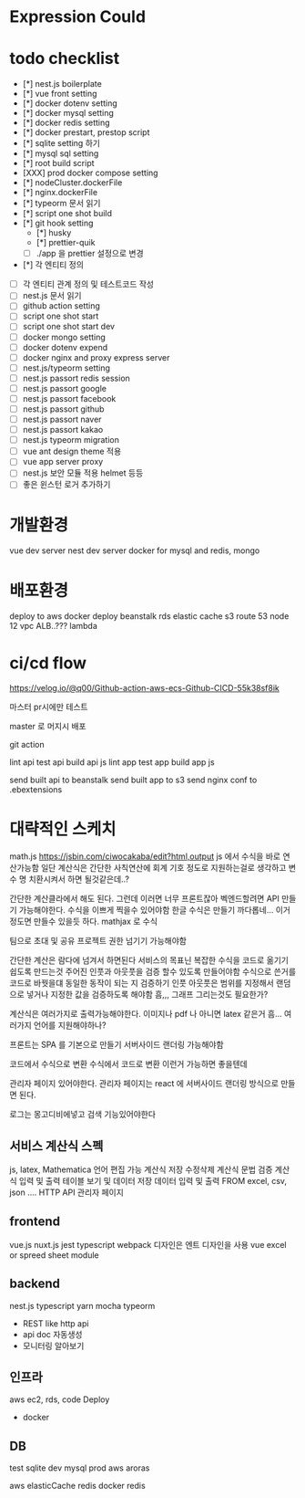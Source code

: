 # Expression Could

# todo checklist

- [*] nest.js boilerplate
- [*] vue front setting
- [*] docker dotenv setting
- [*] docker mysql setting
- [*] docker redis setting
- [*] docker prestart, prestop script
- [*] sqlite setting 하기
- [*] mysql sql setting
- [*] root build script
- [XXX] prod docker compose setting
- [*] nodeCluster.dockerFile
- [*] nginx.dockerFile
- [*] typeorm 문서 읽기
- [*] script one shot build
- [*] git hook setting
  - [*] husky
  - [*] prettier-quik
  - [ ] ./app 을 prettier 설정으로 변경
- [*] 각 엔티티 정의
- [ ] 각 엔티티 관계 정의 및 테스트코드 작성
- [ ] nest.js 문서 읽기
- [ ] github action setting
- [ ] script one shot start
- [ ] script one shot start dev
- [ ] docker mongo setting
- [ ] docker dotenv expend
- [ ] docker nginx and proxy express server
- [ ] nest.js/typeorm setting
- [ ] nest.js passort redis session
- [ ] nest.js passort google
- [ ] nest.js passort facebook
- [ ] nest.js passort github
- [ ] nest.js passort naver
- [ ] nest.js passort kakao
- [ ] nest.js typeorm migration
- [ ] vue ant design theme 적용
- [ ] vue app server proxy
- [ ] nest.js 보안 모듈 적용 helmet 등등
- [ ] 좋은 윈스턴 로거 추가하기

# 개발환경

vue dev server
nest dev server
docker for mysql and redis, mongo

# 배포환경

deploy to aws
docker deploy
beanstalk
rds
elastic cache
s3
route 53
node 12
vpc
ALB..???
lambda

# ci/cd flow

https://velog.io/@q00/Github-action-aws-ecs-Github-CICD-55k38sf8ik

마스터 pr시에만 테스트

master 로 머지시 배포

git action

lint api test api build api js
lint app test app build app js

send built api to beanstalk
send built app to s3
send nginx conf to .ebextensions

# 대략적인 스케치

math.js
https://jsbin.com/ciwocakaba/edit?html,output
js 에서 수식을 바로 연산가능함
일단 계산식은 간단한 사칙연산에 회계 기호 정도로 지원하는걸로 생각하고
변수 명 치환시켜서 하면 될것같은데..?

간단한 계산클라에서 해도 된다. 그런데 이러면 너무 프론트잖아
벡엔드할려면 API 만들기 가능해야한다.
수식을 이쁘게 찍을수 있어야함
한글 수식은 만들기 까다롭네...
이거 정도면 만들수 있을듯 하다.
mathjax 로 수식

팀으로 초대 및 공유
프로젝트 권한 넘기기 가능해야함

간단한 계산은 람다에 넘겨서 하면된다
서비스의 목표닌 복잡한 수식을 코드로 옮기기 쉽도록 만드는것
주어진 인풋과 아웃풋을 검증 할수 있도록 만들어야함
수식으로 쓴거를 코드로 바꿧을댸 동일한 동작이 되는 지 검증하기
인풋 아웃풋은 범위를 지정해서 랜덤으로 넣거나 지정한 값을 검증하도록 해야함
흠,,, 그래프 그리는것도 필요한가?

계산식은 여러가지로 출력가능해야한다. 이미지나 pdf 나 아니면 latex 같은거
흠...
여러가지 언어를 지원해야하나?

프론트는 SPA 를 기본으로 만들기
서버사이드 랜더링 가능해야함

코드에서 수식으로 변환
수식에서 코드로 변환
이런거 가능하면 좋을텐데

관리자 페이지 있어야한다.
관리자 페이지는 react 에 서버사이드 랜더링 방식으로 만들면 된다.

로그는 몽고디비에넣고
검색 기능있어야한다

## 서비스 계산식 스펙

js, latex, Mathematica 언어 편집 가능
계산식 저장 수정삭제
계산식 문법 검증
계산식 입력 및 출력 테이블 보기 및 데이터 저장
데이터 입력 및 출력 FROM excel, csv, json ....
HTTP API
관리자 페이지

## frontend

vue.js
nuxt.js
jest
typescript
webpack
디자인은 엔트 디자인을 사용
vue excel or spreed sheet module

## backend

nest.js
typescript
yarn
mocha
typeorm

- REST like http api
- api doc 자동생성
- 모니터링 알아보기

## 인프라

aws ec2, rds, code Deploy

- docker

## DB

test sqlite
dev mysql
prod aws aroras

aws elasticCache redis
docker redis
